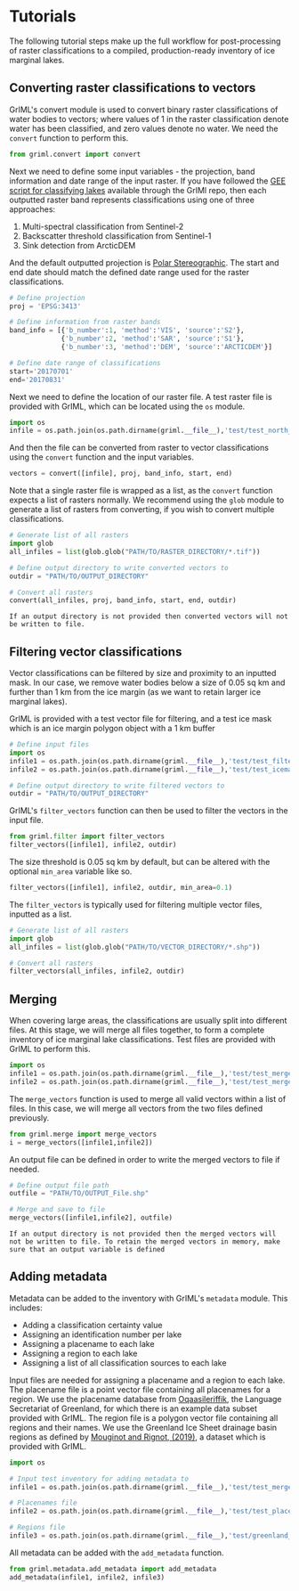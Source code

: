 # Tutorials

The following tutorial steps make up the full workflow for post-processing of raster classifications to a compiled, production-ready inventory of ice marginal lakes.


## Converting raster classifications to vectors

GrIML's convert module is used to convert binary raster classifications of water bodies to vectors; where values of 1 in the raster classification denote water has been classified, and zero values denote no water. We need the `convert` function to perform this. 

```python
from griml.convert import convert
```

Next we need to define some input variables - the projection, band information and date range of the input raster. If you have followed the [GEE script for classifying lakes](https://github.com/GEUS-Glaciology-and-Climate/GrIML/blob/main/gee_scripts/lake_classification.js) available through the GrIMl repo, then each outputted raster band represents classifications using one of three approaches:

1. Multi-spectral classification from Sentinel-2
2. Backscatter threshold classification from Sentinel-1
3. Sink detection from ArcticDEM

And the default outputted projection is [Polar Stereographic](https://nsidc.org/data/user-resources/help-center/guide-nsidcs-polar-stereographic-projection). The start and end date should match the defined date range used for the raster classifications.

```python
# Define projection
proj = 'EPSG:3413'

# Define information from raster bands
band_info = [{'b_number':1, 'method':'VIS', 'source':'S2'}, 
             {'b_number':2, 'method':'SAR', 'source':'S1'},
             {'b_number':3, 'method':'DEM', 'source':'ARCTICDEM'}] 

# Define date range of classifications
start='20170701' 
end='20170831'
```

Next we need to define the location of our raster file. A test raster file is provided with GrIML, which can be located using the `os` module.

```python
import os
infile = os.path.join(os.path.dirname(griml.__file__),'test/test_north_greenland.tif')
```

And then the file can be converted from raster to vector classifications using the `convert` function and the input variables.

```python
vectors = convert([infile], proj, band_info, start, end) 
```

Note that a single raster file is wrapped as a list, as the `convert` function expects a list of rasters normally. We recommend using the `glob` module to generate a list of rasters from converting, if you wish to convert multiple classifications.

```python
# Generate list of all rasters
import glob
all_infiles = list(glob.glob("PATH/TO/RASTER_DIRECTORY/*.tif"))

# Define output directory to write converted vectors to
outdir = "PATH/TO/OUTPUT_DIRECTORY"

# Convert all rasters 
convert(all_infiles, proj, band_info, start, end, outdir) 
```

```{important}
If an output directory is not provided then converted vectors will not be written to file.
```


## Filtering vector classifications

Vector classifications can be filtered by size and proximity to an inputted mask. In our case, we remove water bodies below a size of 0.05 sq km and further than 1 km from the ice margin (as we want to retain larger ice marginal lakes).

GrIML is provided with a test vector file for filtering, and a test ice mask which is an ice margin polygon object with a 1 km buffer

```python
# Define input files
import os
infile1 = os.path.join(os.path.dirname(griml.__file__),'test/test_filter.shp') 
infile2 = os.path.join(os.path.dirname(griml.__file__),'test/test_icemask.shp')  

# Define output directory to write filtered vectors to
outdir = "PATH/TO/OUTPUT_DIRECTORY"    
```

GrIML's `filter_vectors` function can then be used to filter the vectors in the input file.
 
```python
from griml.filter import filter_vectors
filter_vectors([infile1], infile2, outdir)
```

The size threshold is 0.05 sq km by default, but can be altered with the optional `min_area` variable like so.

```python
filter_vectors([infile1], infile2, outdir, min_area=0.1)
```

The `filter_vectors` is typically used for filtering multiple vector files, inputted as a list.

```python
# Generate list of all rasters
import glob
all_infiles = list(glob.glob("PATH/TO/VECTOR_DIRECTORY/*.shp"))

# Convert all rasters 
filter_vectors(all_infiles, infile2, outdir)
```

## Merging

When covering large areas, the classifications are usually split into different files. At this stage, we will merge all files together, to form a complete inventory of ice marginal lake classifications. Test files are provided with GrIML to perform this.

```python
import os
infile1 = os.path.join(os.path.dirname(griml.__file__),'test/test_merge_1.shp')  
infile2 = os.path.join(os.path.dirname(griml.__file__),'test/test_merge_2.shp')                  
```

The `merge_vectors` function is used to merge all valid vectors within a list of files. In this case, we will merge all vectors from the two files defined previously. 

```python
from griml.merge import merge_vectors
i = merge_vectors([infile1,infile2]) 
```

An output file can be defined in order to write the merged vectors to file if needed.
 
```python
# Define output file path
outfile = "PATH/TO/OUTPUT_File.shp"

# Merge and save to file
merge_vectors([infile1,infile2], outfile) 
```

```{important}
If an output directory is not provided then the merged vectors will not be written to file. To retain the merged vectors in memory, make sure that an output variable is defined
```

## Adding metadata

Metadata can be added to the inventory with GrIML's `metadata` module. This includes:

- Adding a classification certainty value
- Assigning an identification number per lake
- Assigning a placename to each lake
- Assigning a region to each lake
- Assigning a list of all classification sources to each lake

Input files are needed for assigning a placename and a region to each lake. The placename file is a point vector file containing all placenames for a region. We use the placename database from [Oqaasileriffik](https://oqaasileriffik.gl/en/), the Language Secretariat of Greenland, for which there is an example data subset provided with GrIML. The region file is a polygon vector file containing all regions and their names. We use the Greenland Ice Sheet drainage basin regions as defined by [Mouginot and Rignot, (2019)](https://doi.org/10.7280/D1WT11), a dataset which is provided with GrIML. 

```python
import os

# Input test inventory for adding metadata to
infile1 = os.path.join(os.path.dirname(griml.__file__),'test/test_merge_2.shp') 

# Placenames file            
infile2 = os.path.join(os.path.dirname(griml.__file__),'test/test_placenames.shp')   

# Regions file           
infile3 = os.path.join(os.path.dirname(griml.__file__),'test/greenland_basins_polarstereo.shp') 
```

All metadata can be added with the `add_metadata` function.

```python
from griml.metadata.add_metadata import add_metadata
add_metadata(infile1, infile2, infile3)
```
